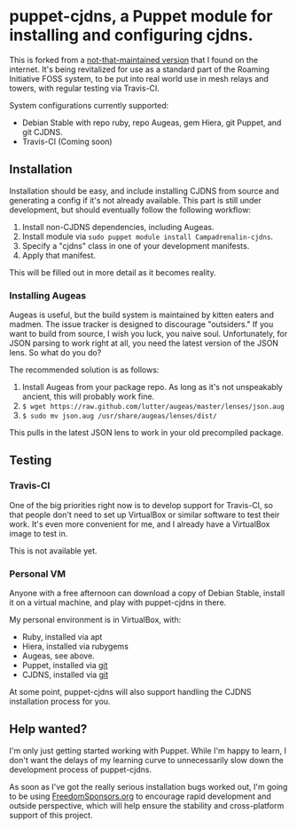 # puppet-cjdns, a Puppet module for installing and configuring cjdns.

This is forked from a [not-that-maintained version][sebnow] that I found on the internet. It's being revitalized for use as a standard part of the Roaming Initiative FOSS system, to be put into real world use in mesh relays and towers, with regular testing via Travis-CI.

System configurations currently supported:
 * Debian Stable with repo ruby, repo Augeas, gem Hiera, git Puppet, and git CJDNS.
 * Travis-CI (Coming soon)

## Installation

Installation should be easy, and include installing CJDNS from source and generating a config if it's not already available. This part is still under development, but should eventually follow the following workflow:

1. Install non-CJDNS dependencies, including Augeas.
2. Install module via `sudo puppet module install Campadrenalin-cjdns`.
3. Specify a "cjdns" class in one of your development manifests.
4. Apply that manifest.

This will be filled out in more detail as it becomes reality.

### Installing Augeas

Augeas is useful, but the build system is maintained by kitten eaters and madmen. The issue tracker is designed to discourage "outsiders." If you want to build from source, I wish you luck, you naive soul. Unfortunately, for JSON parsing to work right at all, you need the latest version of the JSON lens. So what do you do?

The recommended solution is as follows:

1. Install Augeas from your package repo. As long as it's not unspeakably ancient, this will probably work fine.
2. `$ wget https://raw.github.com/lutter/augeas/master/lenses/json.aug`
3. `$ sudo mv json.aug /usr/share/augeas/lenses/dist/`

This pulls in the latest JSON lens to work in your old precompiled package.

## Testing

### Travis-CI

One of the big priorities right now is to develop support for Travis-CI, so that people don't need to set up VirtualBox or similar software to test their work. It's even more convenient for me, and I already have a VirtualBox image to test in.

This is not available yet.

### Personal VM

Anyone with a free afternoon can download a copy of Debian Stable, install it on a virtual machine, and play with puppet-cjdns in there.

My personal environment is in VirtualBox, with:

 * Ruby, installed via apt
 * Hiera, installed via rubygems
 * Augeas, see above.
 * Puppet, installed via [git](https://github.com/puppetlabs/puppet)
 * CJDNS, installed via [git](https://github.com/cjdelisle/cjdns)

At some point, puppet-cjdns will also support handling the CJDNS installation process for you.

## Help wanted?

I'm only just getting started working with Puppet. While I'm happy to learn, I don't want the delays of my learning curve to unnecessarily slow down the development process of puppet-cjdns.

As soon as I've got the really serious installation bugs worked out, I'm going to be using [FreedomSponsors.org][fs] to encourage rapid development and outside perspective, which will help ensure the stability and cross-platform support of this project.

[sebnow]: https://github.com/sebnow/puppet-cjdns
[fs]: http://www.freedomsponsors.org/
